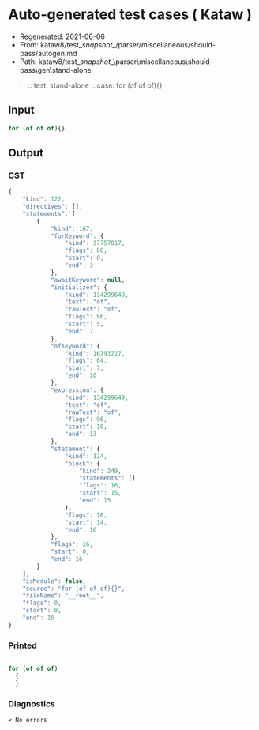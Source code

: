 # Auto-generated test cases ( Kataw )
- Regenerated: 2021-06-06
- From: kataw8/test\__snapshot__/parser/miscellaneous/should-pass/autogen.md
- Path: kataw8/test\__snapshot__\parser\miscellaneous\should-pass\gen\stand-alone
> :: test: stand-alone
> :: case: for (of of of){}
## Input

`````js
for (of of of){}
`````
## Output

### CST

```javascript
{
    "kind": 122,
    "directives": [],
    "statements": [
        {
            "kind": 167,
            "forKeyword": {
                "kind": 37757017,
                "flags": 80,
                "start": 0,
                "end": 3
            },
            "awaitKeyword": null,
            "initializer": {
                "kind": 134299649,
                "text": "of",
                "rawText": "of",
                "flags": 96,
                "start": 5,
                "end": 7
            },
            "ofKeyword": {
                "kind": 16793717,
                "flags": 64,
                "start": 7,
                "end": 10
            },
            "expression": {
                "kind": 134299649,
                "text": "of",
                "rawText": "of",
                "flags": 96,
                "start": 10,
                "end": 13
            },
            "statement": {
                "kind": 124,
                "block": {
                    "kind": 249,
                    "statements": [],
                    "flags": 16,
                    "start": 15,
                    "end": 15
                },
                "flags": 16,
                "start": 14,
                "end": 16
            },
            "flags": 16,
            "start": 0,
            "end": 16
        }
    ],
    "isModule": false,
    "source": "for (of of of){}",
    "fileName": "__root__",
    "flags": 0,
    "start": 0,
    "end": 16
}
```

### Printed

```javascript

for (of of of)
  {
  }
```

### Diagnostics

```javascript
✔ No errors
```

